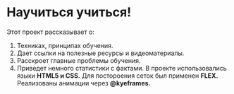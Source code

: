 # __Научиться учиться!__
Этот проект рассказывает о:
1. Техниках, принципах обучения.
2. Дает ссылки на полезные ресурсы и видеоматериалы.
3. Расскроет главные проблемы обучения.
4. Приведет немного статистики с фактами.
В проекте использовались языки __HTML5 и CSS.__
Для постороения сеток был применен __FLEX.__
Реализованы анимации через __@kyeframes.__
